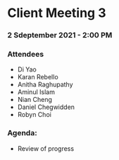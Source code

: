 # Client Meeting 3

### 2 Sdeptember 2021 - 2:00 PM

### Attendees

- Di Yao
- Karan Rebello
- Anitha Raghupathy
- Aminul Islam
- Nian Cheng
- Daniel Chegwidden
- Robyn Choi

### Agenda:
- Review of progress
